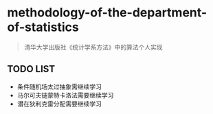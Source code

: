 # methodology-of-the-department-of-statistics

> 清华大学出版社《统计学系方法》中的算法个人实现

## TODO LIST

* 条件随机场太过抽象需继续学习
* 马尔可夫链蒙特卡洛法需要继续学习
* 潜在狄利克雷分配需要继续学习